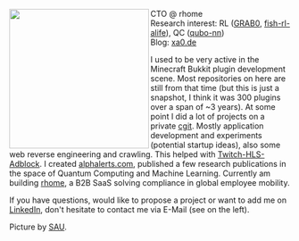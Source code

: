 <p float="left">
  <img src='https://github.com/instance01/instance01/blob/master/pic.jpg' width='250' align="left">
  <p float="left">
 
  CTO @ rhome<br>
  Research interest: RL ([GRAB0](https://github.com/instance01/GRAB0), [fish-rl-alife](https://github.com/instance01/fish-rl-alife)), QC ([qubo-nn](https://github.com/instance01/qubo-nn))<br>
  Blog: [xa0.de](https://blog.xa0.de/list)<br>
  
  I used to be very active in the Minecraft Bukkit plugin development scene. Most repositories on here are still from that time (but this is just a snapshot, I think it was 300 plugins over a span of ~3 years). At some point I did a lot of projects on a private [cgit](https://pi.instancedev.com/cgit/). Mostly application development and experiments (potential startup ideas), also some web reverse engineering and crawling. This helped with [Twitch-HLS-Adblock](https://github.com/instance01/Twitch-HLS-AdBlock). I created [alphalerts.com](https://alphalerts.com/), published a few research publications in the space of Quantum Computing and Machine Learning. Currently am building [rhome](https://www.rhome.world/), a B2B SaaS solving compliance in global employee mobility.
  
  If you have questions, would like to propose a project or want to add me on [LinkedIn](https://www.linkedin.com/in/daniel-ratke/), don't hesitate to contact me via E-Mail (see on the left).
  
  Picture by [SAU](https://twitter.com/bysau_/status/1281590003701813254).
  </p>
</p>
